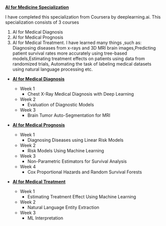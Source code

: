 **[AI for Medicine Specialization](https://www.coursera.org/specializations/ai-for-medicin?)**

I have completed this specialization from Coursera by deeplearning.ai. 
This specialization consists of 3 courses
1) AI for Medical Diagnosis
2) AI for Medical Prognosis
3) AI for Medical Treatment. 
I have learned many things ,such as: Diagnosing diseases from x-rays and 3D MRI brain images,Predicting patient survival rates more accurately using tree-based models,Estimating treatment effects on patients using data from randomized trials, Automating the task of labeling medical datasets using natural language processing etc.

+ **[AI for Medical Diagnosis](https://www.coursera.org/learn/ai-for-medical-diagnosis)**
  + Week 1
    + Chest X-Ray Medical Diagnosis with Deep Learning 
  + Week 2
    + Evaluation of Diagnostic Models
  + Week 3
    + Brain Tumor Auto-Segmentation for MRI

+ **[AI for Medical Prognosis](https://www.coursera.org/learn/ai-for-medical-prognosis)**
  + Week 1
    + Diagnosing Diseases using Linear Risk Models
  + Week 2
    + Risk Models Using Machine Learning
  + Week 3
    + Non-Parametric Estimators for Survival Analysis
  + Week 4
    + Cox Proportional Hazards and Random Survival Forests
    
+ **[AI for Medical Treatment](https://www.coursera.org/learn/ai-for-medical-treatment)**
  + Week 1
    + Estimating Treatment Effect Using Machine Learning
  + Week 2
    + Natural Language Entity Extraction
  + Week 3
    + ML Interpretation 
   

